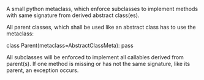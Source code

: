A small python metaclass, which enforce subclasses to implement methods with same signature from derived abstract class(es).

All parent classes, which shall be used like an abstract class has to use the metaclass:

class Parent(metaclass=AbstractClassMeta):
    pass

All subclasses will be enforced to implement all callables derived from parent(s).
If one method is missing or has not the same signature, like its parent, an exception occurs.

